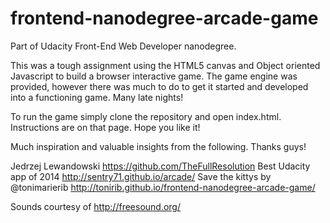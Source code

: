 frontend-nanodegree-arcade-game
===============================

Part of Udacity Front-End Web Developer nanodegree.

This was a tough assignment using the HTML5 canvas and Object oriented Javascript to build a browser interactive game. The game engine was provided, however there was much to do to get it started and developed into a functioning game. Many late nights!

To run the game simply clone the repository and open index.html. Instructions are on that page. Hope you like it!

Much inspiration and valuable insights from the following. Thanks guys!

Jedrzej Lewandowski https://github.com/TheFullResolution
Best Udacity app of 2014 http://sentry71.github.io/arcade/
Save the kittys by @tonimarierib http://tonirib.github.io/frontend-nanodegree-arcade-game/

Sounds courtesy of http://freesound.org/
